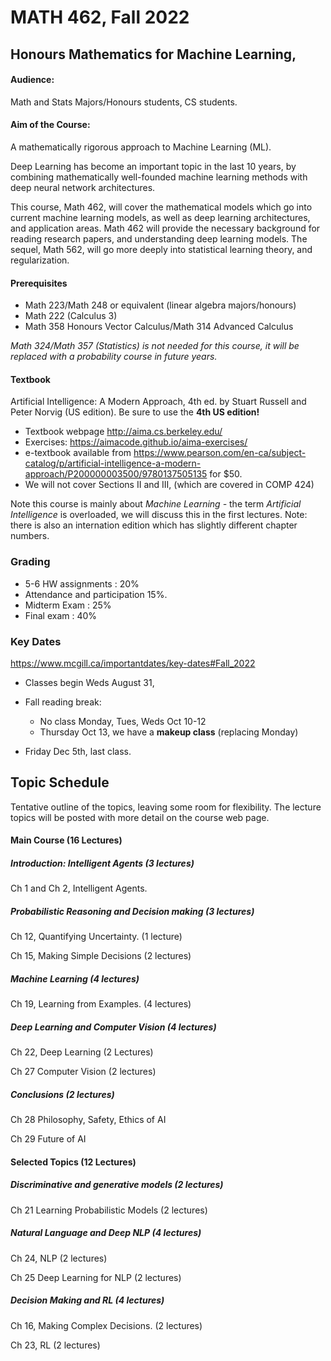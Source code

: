 # MATH 462, Fall 2022
## Honours Mathematics for Machine Learning,

#### Audience: 

Math and Stats Majors/Honours students, CS students.

#### Aim of the Course:

A mathematically rigorous approach to Machine Learning (ML). 

Deep Learning has become an important topic in the last 10 years, by combining mathematically well-founded machine learning methods with deep neural network architectures.   

This course, Math 462, will cover the mathematical models which go into current machine learning models, as well as deep learning architectures, and application areas.  Math 462 will provide the necessary background for reading research papers, and understanding deep learning models. The sequel, Math 562, will go more deeply into statistical learning theory, and regularization.  

#### Prerequisites 

- Math 223/Math 248 or equivalent (linear algebra majors/honours)
- Math 222 (Calculus 3)
- Math 358 Honours Vector Calculus/Math 314 Advanced Calculus 

*Math 324/Math 357 (Statistics) is not needed for this course, it will be replaced with a probability course in future years.* 

#### Textbook

Artificial Intelligence: A Modern Approach, 4th ed. by Stuart Russell and Peter Norvig (US edition). Be sure to use the **4th US edition!**  

- Textbook webpage  http://aima.cs.berkeley.edu/
- Exercises: https://aimacode.github.io/aima-exercises/
- e-textbook available from https://www.pearson.com/en-ca/subject-catalog/p/artificial-intelligence-a-modern-approach/P200000003500/9780137505135 for $50. 
- We will not cover Sections II and III, (which are covered in COMP 424)

Note this course is mainly about *Machine Learning -* the term *Artificial Intelligence* is overloaded, we will discuss this in the first lectures. Note: there is also an internation edition which has slightly different chapter numbers.  

### Grading 

- 5-6 HW assignments : 20%
- Attendance and participation 15%. 
- Midterm Exam : 25%
- Final exam : 40% 

### Key Dates

https://www.mcgill.ca/importantdates/key-dates#Fall_2022

- Classes begin Weds August 31,
- Fall reading break: 
  - No class Monday, Tues, Weds Oct 10-12 
  - Thursday Oct 13, we have a **makeup class** (replacing Monday)

- Friday Dec 5th, last class. 

## Topic Schedule 

Tentative outline of the topics, leaving some room for flexibility.   The lecture topics will be posted with more detail on the course web page. 

#### Main Course (16 Lectures)

##### **Introduction**: Intelligent Agents (3 lectures)

Ch 1 and Ch 2, Intelligent Agents.

##### Probabilistic Reasoning and Decision making  (3 lectures)

Ch 12, Quantifying Uncertainty.  (1 lecture)

Ch 15, Making Simple Decisions  (2 lectures)

##### **Machine Learning** (4 lectures)

Ch 19, Learning from Examples. (4 lectures)

#####  Deep Learning and Computer Vision (4 lectures)

Ch 22, Deep Learning (2 Lectures)

Ch 27 Computer Vision (2 lectures)

##### Conclusions  (2 lectures)

Ch 28 Philosophy, Safety, Ethics of AI

Ch 29 Future of AI

#### Selected Topics (12 Lectures)

##### **Discriminative and generative models** (2 lectures)

Ch 21 Learning Probabilistic Models (2 lectures) 

##### Natural Language and Deep NLP (4 lectures)

Ch 24, NLP (2 lectures)

Ch 25 Deep Learning for NLP (2 lectures)

##### Decision Making and RL (4 lectures)

Ch 16, Making Complex Decisions. (2 lectures)

Ch 23, RL (2 lectures)  
